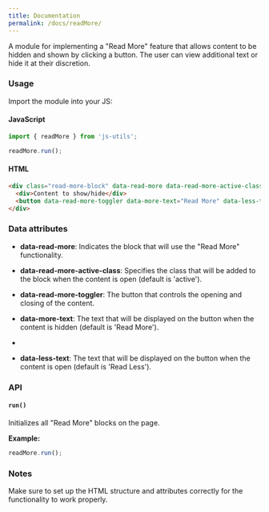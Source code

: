 ```yaml
---
title: Documentation
permalink: /docs/readMore/
---
```


A module for implementing a "Read More" feature that allows content to be hidden and shown by clicking a button.
The user can view additional text or hide it at their discretion.

### Usage 
Import the module into your JS:
#### JavaScript

```javascript
import { readMore } from 'js-utils';

readMore.run();
```

#### HTML
```html
<div class="read-more-block" data-read-more data-read-more-active-class="active">
  <div>Content to show/hide</div>
  <button data-read-more-toggler data-more-text="Read More" data-less-text="Read Less">Read More</button>
</div>
```

### Data attributes

- **data-read-more**: Indicates the block that will use the "Read More" functionality.

- **data-read-more-active-class**: Specifies the class that will be added to the block when the content is open
  (default is 'active').

- **data-read-more-toggler**: The button that controls the opening and closing of the content.

- **data-more-text**: The text that will be displayed on the button when the content is hidden (default is 'Read More').
- 
- **data-less-text**: The text that will be displayed on the button when the content is open (default is 'Read Less').


### API

#### `run()`

Initializes all "Read More" blocks on the page.

**Example:**

```javascript
readMore.run();
```

### Notes

Make sure to set up the HTML structure and attributes correctly for the functionality to work properly.

